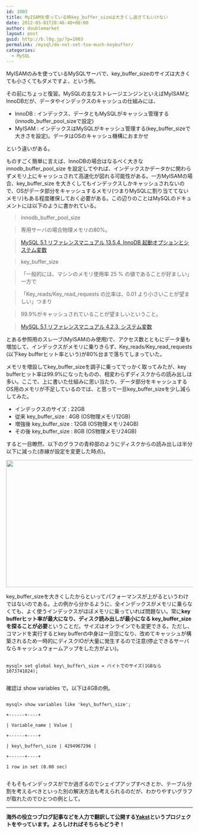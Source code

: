 ```yaml
---
id: 1003
title: MyISAMを使っている時key_buffer_sizeは大きくし過ぎてもいけない
date: 2012-05-01T20:46:40+00:00
author: doublemarket
layout: post
guid: http://b.l0g.jp/?p=1003
permalink: /mysql/do-not-set-too-much-keybuffer/
categories:
  - MySQL
---
```


MyISAMのみを使っているMySQLサーバで、key\_buffer\_sizeのサイズは大きくても小さくてもダメですよ、という例。

その前にちょっと復習。MySQLの主なストレージエンジンといえばMyISAMとInnoDBだが、データやインデックスのキャッシュの仕組みには、

  * InnoDB : インデックス、データともMySQLがキャッシュ管理する(innodb\_buffer\_pool_sizeで設定)
  * MyISAM : インデックスはMySQLがキャッシュ管理する(key\_buffer\_sizeで大きさを設定)。データはOSのキャッシュ機構におまかせ

という違いがある。

ものすごく簡単に言えば、InnoDBの場合はなるべく大きな innodb\_buffer\_pool\_size を設定してやれば、インデックスかデータかに関わらずメモリ上にキャッシュされて高速化が図れる可能性がある。一方MyISAMの場合、key\_buffer_size を大きくしてもインデックスしかキャッシュされないので、OSがデータ部分をキャッシュするメモリ(つまりMySQLに割り当ててないメモリ)もある程度確保しておく必要がある。この辺りのことはMySQLのドキュメントには以下のように書かれている。

> innodb\_buffer\_pool_size
  
> 専用サーバの場合物理メモリの80%。
  
> <a title="MySQL 5.1 リファレンスマニュアル 13.5.4. InnoDB 起動オプションとシステム変数" href="http://dev.mysql.com/doc/refman/5.1/ja/innodb-parameters.html" target="_blank">MySQL 5.1 リファレンスマニュアル 13.5.4. InnoDB 起動オプションとシステム変数</a>

> key\_buffer\_size
  
> 「一般的には、マシンのメモリ使用率 25 % の値であることが好ましい」一方で
  
> 「Key\_reads/Key\_read_requests の比率は、0.01 より小さいことが望ましい」つまり
  
> 99.9%がキャッシュされていることが望ましいということ。
  
> <a title="MySQL 5.1 リファレンスマニュアル 4.2.3. システム変数" href="http://dev.mysql.com/doc/refman/5.1/ja/server-system-variables.html" target="_blank">MySQL 5.1 リファレンスマニュアル 4.2.3. システム変数</a>

とある参照用のスレーブ(MyISAMのみ使用)で、アクセス数とともにデータ量も増加して、インデックスがメモリに乗りきらず、Key\_reads/Key\_read_requests (以下key bufferヒット率という)が80%台まで落ちてしまっていた。

メモリを増設してkey\_buffer\_sizeを調子に乗ってでっかく取ってみたが、key bufferヒット率は99.9%になったものの、相変わらずディスクからの読み出しは多い。ここで、上に書いた仕組みに思い当たり、データ部分をキャッシュするOS用のメモリが不足しているのでは、と思って一旦key\_buffer\_sizeを少し減らしてみた。

  * インデックスのサイズ : 22GB
  * 従来 key\_buffer\_size : 4GB (OS物理メモリ12GB)
  * 増強後 key\_buffer\_size : 12GB (OS物理メモリ24GB)
  * その後 key\_buffer\_size : 8GB (OS物理メモリ24GB)

すると一目瞭然、以下のグラフの青枠部のようにディスクからの読み出しは半分以下に減った(赤線が設定を変更した時点)。

<a href="http://b.l0g.jp/mysql/do-not-set-too-much-keybuffer/attachment/la-io/" rel="attachment wp-att-1018"><img src="http://b.l0g.jp/wp-content/uploads/2012/04/la-io.png" alt="" title="ロードアベレージとディスクIOの変化" width="522" height="343" class="alignnone size-full wp-image-1018" /></a>

key\_buffer\_sizeを大きくしたからといってパフォーマンスが上がるというわけではないのである。上の例から分かるように、全インデックスがメモリに乗らなくても、よく使うインデックスがほぼメモリに乗っていれば問題ない。常に**key bufferヒット率が最大になり、ディスク読み出しが最小になる key\_buffer\_size を探ることが必要**ということだ。サイズはオンラインでも変更できる。ただし、コマンドを実行するとkey bufferの中身は一旦空になり、改めてキャッシュが構築されるため一時的にディスクIOが大量に発生するので注意(停止できるサーバならキャッシュウォームアップをした方がよい)。

```
  
mysql> set global key\_buffer\_size = バイトでのサイズ(1GBなら1073741824);
  
```

確認は show variables で。以下は4GBの例。

```
  
mysql> show variables like 'key\_buffer\_size';
  
+------+----+
  
| Variable_name | Value |
  
+------+----+
  
| key\_buffer\_size | 4294967296 |
  
+------+----+
  
1 row in set (0.00 sec)
  
```

そもそもインデックスがでか過ぎるのでシェイプアップすべきとか、テーブル分割を考えるべきといった別の解決方法も考えられるのだが、わかりやすいグラフが取れたのでひとつの例として。



* * *

**海外の役立つブログ記事などを人力で翻訳して公開する[Yakst](https://yakst.com/ja)というプロジェクトをやっています。よろしければそちらもどうぞ！**
